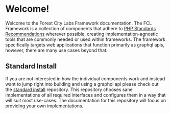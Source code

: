 # Welcome!

Welcome to the Forest City Labs Framework documentation. The FCL Framework is a collection of components that adhere to [PHP Standards Recommendations](https://www.php-fig.org/psr/) wherever possible, creating implementation-agnostic tools that are commonly needed or used within frameworks. The framework specifically targets web applications that function primarily as graphql apis, however, there are many use cases beyond that.

## Standard Install

If you are not interested in how the individual components work and instead want to jump right into building and using a graphql api please check out the [standard install](https://github.com/forestcitylabs/framework-standard-install) repository. This repository chooses sane implementations of all required interfaces and configures them in a way that will suit most use-cases. The documentation for this repository will focus on providing your own implementations.
